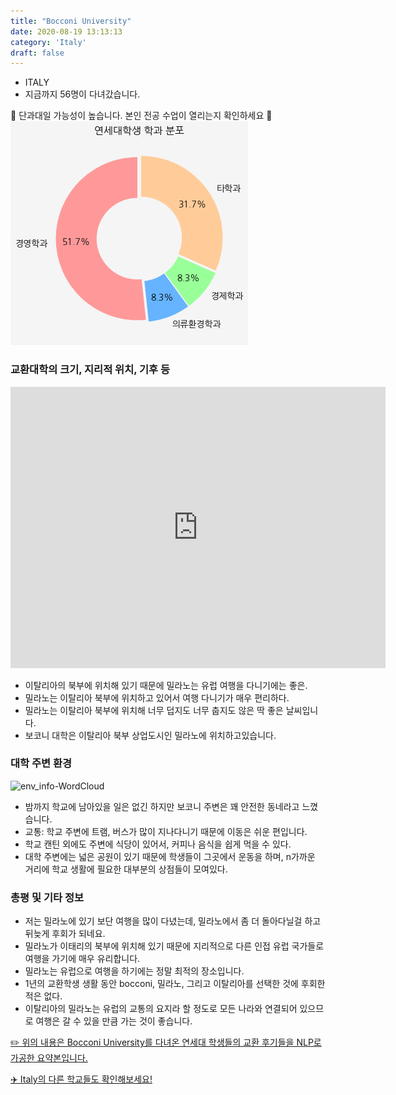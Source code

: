 ```yaml
---
title: "Bocconi University"
date: 2020-08-19 13:13:13
category: 'Italy'
draft: false
---
```



* ITALY
* 지금까지 56명이 다녀갔습니다. 

🚨 단과대일 가능성이 높습니다. 본인 전공 수업이 열리는지 확인하세요 🚨
![department-info](../plots/IT000001.png)
### 교환대학의 크기, 지리적 위치, 기후 등
<iframe
width="600"
height="450"
frameborder="0" style="border:0"
src="https://www.google.com/maps/embed/v1/place?key=AIzaSyC9e1AME-pVmWC4hBpFdu5S4dKzyepa3HQ&q=Bocconi+University&center=45.4485736,9.189945&zoom=14" allowfullscreen>
</iframe>

* 이탈리아의 북부에 위치해 있기 때문에 밀라노는 유럽 여행을 다니기에는 좋은.
* 밀라노는 이탈리아 북부에 위치하고 있어서 여행 다니기가 매우 편리하다.
* 밀라노는 이탈리아 북부에 위치해 너무 덥지도 너무 춥지도 않은 딱 좋은 날씨입니다.
* 보코니 대학은 이탈리아 북부 상업도시인 밀라노에 위치하고있습니다.


### 대학 주변 환경

![env_info-WordCloud](../univ_wordclouds_okt/env_info/IT000001_env_info_okt.png)

* 밤까지 학교에 남아있을 일은 없긴 하지만 보코니 주변은 꽤 안전한 동네라고 느꼈습니다.
* 교통: 학교 주변에 트램, 버스가 많이 지나다니기 때문에 이동은 쉬운 편입니다.
* 학교 캔틴 외에도 주변에 식당이 있어서, 커피나 음식을 쉽게 먹을 수 있다.
* 대학 주변에는 넓은 공원이 있기 때문에 학생들이 그곳에서 운동을 하며, n가까운 거리에 학교 생활에 필요한 대부분의 상점들이 모여있다.


### 총평 및 기타 정보 
* 저는 밀라노에 있기 보단 여행을 많이 다녔는데, 밀라노에서 좀 더 돌아다닐걸 하고 뒤늦게 후회가 되네요.
* 밀라노가 이태리의 북부에 위치해 있기 때문에 지리적으로 다른 인접 유럽 국가들로 여행을 가기에 매우 유리합니다.
* 밀라노는 유럽으로 여행을 하기에는 정말 최적의 장소입니다.
* 1년의 교환학생 생활 동안 bocconi, 밀라노, 그리고 이탈리아를 선택한 것에 후회한 적은 없다.
* 이탈리아의 밀라노는 유럽의 교통의 요지라 할 정도로 모든 나라와 연결되어 있으므로 여행은 갈 수 있을 만큼 가는 것이 좋습니다.


[✏️ 위의 내용은 Bocconi University를 다녀온 연세대 학생들의 교환 후기들을 NLP로 가공한 요약본입니다.](http://oia.yonsei.ac.kr/partner/expReport.asp?ucode=IT000001&bgbn=A)

[✈️ Italy의 다른 학교들도 확인해보세요!](https://yonsei-exchange.netlify.app/?category=Italy)
